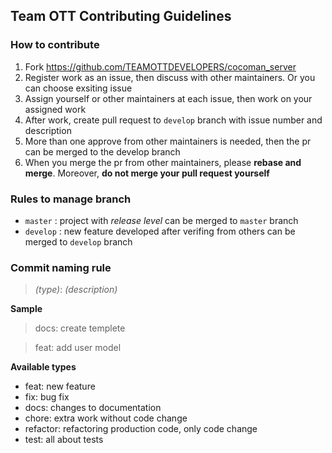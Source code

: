 ## Team OTT Contributing Guidelines
### How to contribute

1. Fork https://github.com/TEAMOTTDEVELOPERS/cocoman_server
2. Register work as an issue, then discuss with other maintainers. Or you can choose exsiting issue
3. Assign yourself or other maintainers at each issue, then work on your assigned work
4. After work, create pull request to `develop` branch with issue number and description
5. More than one approve from other maintainers is needed, then the pr can be merged to the develop branch
6. When you merge the pr from other maintainers, please **rebase and merge**. Moreover, **do not merge your pull request yourself**


### Rules to manage branch
- `master` : project with *release level* can be merged to `master` branch
- `develop` : new feature developed after verifing from others can be merged to `develop` branch


### Commit naming rule
> *(type)*: *(description)* 


**Sample**

> docs: create templete

> feat: add user model


**Available types**
- feat: new feature
- fix: bug fix
- docs: changes to documentation
- chore: extra work without code change
- refactor: refactoring production code, only code change
- test: all about tests

